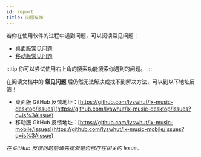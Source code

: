 ```yaml
---
id: report
title: 问题反馈
---
```


若你在使用软件的过程中遇到问题，可以阅读常见问题：

- [桌面版常见问题](./desktop/faq)
- [移动版常见问题](./mobile/faq)

:::tip
你可以尝试使用右上角的搜索功能搜索你遇到的问题。
:::


在阅读文档中的 **常见问题** 后仍然无法解决或找不到解决方法，可以到以下地址反馈！

- 桌面版 GitHub 反馈地址：[https://github.com/lyswhut/lx-music-desktop/issues](https://github.com/lyswhut/lx-music-desktop/issues?q=is%3Aissue)
- 移动版 GitHub 反馈地址：[https://github.com/lyswhut/lx-music-mobile/issues](https://github.com/lyswhut/lx-music-mobile/issues?q=is%3Aissue)

*在 GitHub 反馈问题前请先搜索是否已存在相关的 Issue。*

